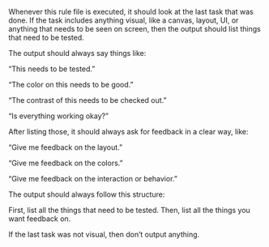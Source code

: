 Whenever this rule file is executed, it should look at the last task that was done.
If the task includes anything visual, like a canvas, layout, UI, or anything that needs to be seen on screen, then the output should list things that need to be tested.

The output should always say things like:

“This needs to be tested.”

“The color on this needs to be good.”

“The contrast of this needs to be checked out.”

“Is everything working okay?”

After listing those, it should always ask for feedback in a clear way, like:

“Give me feedback on the layout.”

“Give me feedback on the colors.”

“Give me feedback on the interaction or behavior.”

The output should always follow this structure:

First, list all the things that need to be tested.
Then, list all the things you want feedback on.

If the last task was not visual, then don’t output anything.